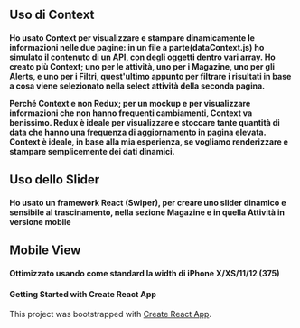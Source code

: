 ## Uso di Context
<h4>Ho usato Context per visualizzare e stampare dinamicamente le informazioni nelle due pagine: in un file a parte(dataContext.js) ho simulato il contenuto di un API, con degli oggetti dentro vari array. Ho creato più Context; uno per le attività, uno per i Magazine, uno per gli Alerts, e uno per i Filtri, quest'ultimo appunto per filtrare i risultati in base a cosa viene selezionato nella select attività della seconda pagina.

Perché Context e non Redux; per un mockup e per visualizzare informazioni che non hanno frequenti cambiamenti, Context va benissimo. Redux è ideale per visualizzare e stoccare tante quantità di data che hanno una frequenza di aggiornamento in pagina elevata. Context è ideale, in base alla mia esperienza, se vogliamo renderizzare e stampare semplicemente dei dati dinamici.</h4>

## Uso dello Slider
<h4>Ho usato un framework React (Swiper), per creare uno slider dinamico e sensibile al trascinamento, nella sezione Magazine e in quella Attività in versione mobile </h4>

## Mobile View
<h4> Ottimizzato usando come standard la width di iPhone X/XS/11/12 (375)</h4>



<h4>Getting Started with Create React App</h4>

This project was bootstrapped with [Create React App](https://github.com/facebook/create-react-app).
